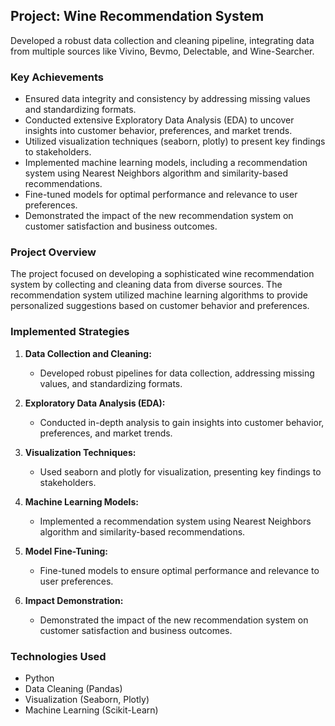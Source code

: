 ## Project: Wine Recommendation System

Developed a robust data collection and cleaning pipeline, integrating data from multiple sources like Vivino, Bevmo, Delectable, and Wine-Searcher.

### Key Achievements

- Ensured data integrity and consistency by addressing missing values and standardizing formats.
- Conducted extensive Exploratory Data Analysis (EDA) to uncover insights into customer behavior, preferences, and market trends.
- Utilized visualization techniques (seaborn, plotly) to present key findings to stakeholders.
- Implemented machine learning models, including a recommendation system using Nearest Neighbors algorithm and similarity-based recommendations.
- Fine-tuned models for optimal performance and relevance to user preferences.
- Demonstrated the impact of the new recommendation system on customer satisfaction and business outcomes.

### Project Overview

The project focused on developing a sophisticated wine recommendation system by collecting and cleaning data from diverse sources. The recommendation system utilized machine learning algorithms to provide personalized suggestions based on customer behavior and preferences.

### Implemented Strategies

1. **Data Collection and Cleaning:**
   - Developed robust pipelines for data collection, addressing missing values, and standardizing formats.

2. **Exploratory Data Analysis (EDA):**
   - Conducted in-depth analysis to gain insights into customer behavior, preferences, and market trends.

3. **Visualization Techniques:**
   - Used seaborn and plotly for visualization, presenting key findings to stakeholders.

4. **Machine Learning Models:**
   - Implemented a recommendation system using Nearest Neighbors algorithm and similarity-based recommendations.

5. **Model Fine-Tuning:**
   - Fine-tuned models to ensure optimal performance and relevance to user preferences.
  
6. **Impact Demonstration:**
   - Demonstrated the impact of the new recommendation system on customer satisfaction and business outcomes.

### Technologies Used

- Python
- Data Cleaning (Pandas)
- Visualization (Seaborn, Plotly)
- Machine Learning (Scikit-Learn)
